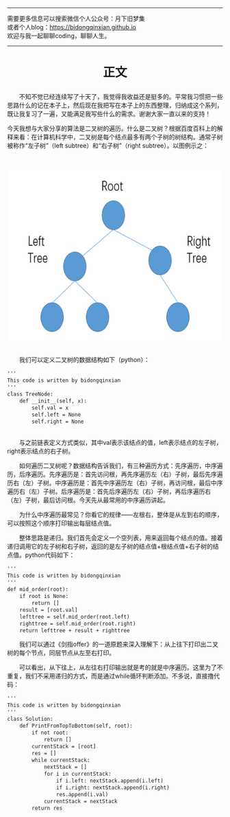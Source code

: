 ***
需要更多信息可以搜索微信个人公众号：月下旧梦集 <br/>
或者个人blog：https://bidongqinxian.github.io <br/>
欢迎与我一起聊聊coding，聊聊人生。
***

# <p align="center">正文</p>

&emsp;&emsp;不知不觉已经连续写了十天了，我觉得我收益还是挺多的。平常我习惯把一些思路什么的记在本子上，然后现在我把写在本子上的东西整理，归纳成这个系列，既让我复习了一遍，又能满足我写些什么的需求。谢谢大家一直以来的支持！

今天我想与大家分享的算法是二叉树的遍历。什么是二叉树？根据百度百科上的解释来看：在计算机科学中，二叉树是每个结点最多有两个子树的树结构。通常子树被称作“左子树”（left subtree）和“右子树”（right subtree）。以图例示之：

&nbsp;<div align=center><img width = '500' height ='400' src =../../img/Algorithm/session9/QQ截图20190420221737.png/></div>

<br/>&emsp;&emsp;我们可以定义二叉树的数据结构如下（python）：

```
'''
This code is written by bidongqinxian
'''
class TreeNode:
    def __init__(self, x):
        self.val = x
        self.left = None
        self.right = None
```

<br/>&emsp;&emsp;与之前链表定义方式类似，其中val表示该结点的值，left表示结点的左子树，right表示结点的右子树。

&emsp;&emsp;如何遍历二叉树呢？数据结构告诉我们，有三种遍历方式：先序遍历，中序遍历，后序遍历。先序遍历是：首先访问根，再先序遍历左（右）子树，最后先序遍历右（左）子树。中序遍历是：首先中序遍历左（右）子树，再访问根，最后中序遍历右（左）子树。后序遍历是：首先后序遍历左（右）子树，再后序遍历右（左）子树，最后访问根。今天先从最常用的中序遍历讲起。

&emsp;&emsp;为什么中序遍历最常见？你看它的规律——左根右，整体是从左到右的顺序，可以按照这个顺序打印输出每层结点值。

&emsp;&emsp;整体思路是递归。我们首先会定义一个空列表，用来返回每个结点的值。接着递归调用它的左子树和右子树，返回的是左子树的结点值+根结点值+右子树的结点值。python代码如下：

```
'''
This code is written by bidongqinxian
'''
def mid_order(root):
    if root is None:
        return []
    result = [root.val]
    lefttree = self.mid_order(root.left)
    righttree = self.mid_order(root.right)
    return lefttree + result + righttree
```

&emsp;&emsp;我们可以通过《剑指offer》的一道原题来深入理解下：从上往下打印出二叉树的每个节点，同层节点从左至右打印。

&emsp;&emsp;可以看出，从下往上，从左往右打印输出就是考的就是中序遍历。这里为了不重复，我们不采用递归的方式，而是通过while循环判断添加。不多说，直接撸代码：

```
'''
This code is written by bidongqinxian
'''
class Solution:
    def PrintFromTopToBottom(self, root):
        if not root:
            return []
        currentStack = [root]
        res = []
        while currentStack:
            nextStack = []
            for i in currentStack:
                if i.left: nextStack.append(i.left)
                if i.right: nextStack.append(i.right)
                res.append(i.val)
            currentStack = nextStack
        return res
```